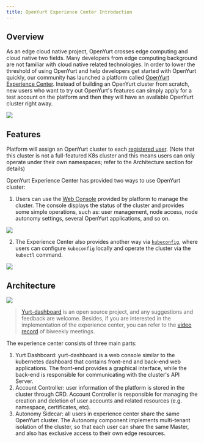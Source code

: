 ```yaml
---
title: OpenYurt Experience Center Introduction
---
```


## Overview

As an edge cloud native project, OpenYurt crosses edge computing and cloud native two fields. Many developers from edge computing background are not familiar with cloud native related technologies. In order to lower the threshold of using OpenYurt and help developers get started with OpenYurt quickly, our community has launched a platform called [OpenYurt Experience Center](http://47.243.253.79/). Instead of building an OpenYurt cluster from scratch, new users who want to try out OpenYurt's features can simply apply for a test account on the platform and then they will have an available OpenYurt cluster right away.

![](../../../static/img/docs/installation/openyurt-experience-center/register_blank.png)

## Features

Platform will assign an OpenYurt cluster to each [registered user](./user.md). (Note that this cluster is not a full-featured K8s cluster and this means users can only operate under their own namespaces; refer to the Architecture section for details)

OpenYurt Experience Center has provided two ways to use OpenYurt cluster:

1. Users can use the [Web Console](./web_console.md) provided by platform to manage the cluster. The console displays the status of the cluster and provides some simple operations, such as: user management, node access, node autonomy settings, several OpenYurt applications, and so on.

![](../../../static/img/docs/installation/openyurt-experience-center/web_overview.png)

2. The Experience Center also provides another way via [`kubeconfig`](./kubeconfig.md), where users can configure `kubeconfig` locally and operate the cluster via the `kubectl` command.

![](../../../static/img/docs/installation/openyurt-experience-center/web_kubeconfig.png)

## Architecture

![](../../../static/img/docs/installation/openyurt-experience-center/arch.png)

> [Yurt-dashboard](https://github.com/openyurtio/yurt-dashboard) is an open source project, and any suggestions and feedback are welcome.
> Besides, if you are interested in the implementation of the experience center, you can refer to the [video record](https://www.bilibili.com/video/BV1pf4y1K7M4) of biweekly meetings.

The experience center consists of three main parts:

1. Yurt Dashboard: yurt-dashboard is a web console similar to the kubernetes dashboard that contains front-end and back-end web applications. The front-end provides a graphical interface, while the back-end is responsible for communicating with the cluster's API Server.
2. Account Controller: user information of the platform is stored in the cluster through CRD. Account Controller is responsible for managing the creation and deletion of user accounts and related resources (e.g. namespace, certificates, etc).
3. Autonomy Sidecar: all users in experience center share the same OpenYurt cluster. The Autonomy component implements multi-tenant isolation of the cluster, so that each user can share the same Master, and also has exclusive access to their own edge resources.
